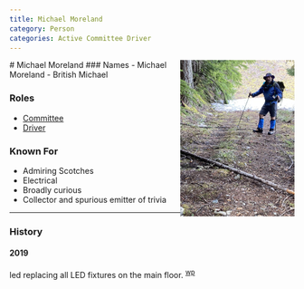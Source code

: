 ```yaml
---
title: Michael Moreland
category: Person
categories: Active Committee Driver
---
```

<img src="img/2020-Michael-Moreland.jpeg" alt="photo of Michael Moreland" align="right" style="width: 40%">
# Michael Moreland
### Names
- Michael Moreland
- British Michael

### Roles
- [Committee](Committee)
- [Driver](Driver)

### Known For
- Admiring Scotches
- Electrical
- Broadly curious
- Collector and spurious emitter of trivia

---
### History
#### 2019

led replacing all LED fixtures on the main floor. <sup>[wp][]</sup>


[wp]: Work-Parties#2019
